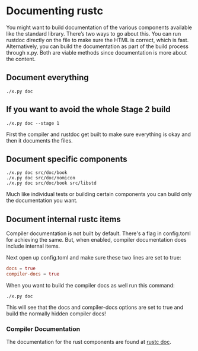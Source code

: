 # Documenting rustc

You might want to build documentation of the various components
available like the standard library. There’s two ways to go about this.
You can run rustdoc directly on the file to make sure the HTML is
correct, which is fast. Alternatively, you can build the documentation
as part of the build process through x.py. Both are viable methods
since documentation is more about the content.

## Document everything

```ignore
./x.py doc
```

## If you want to avoid the whole Stage 2 build

```ignore
./x.py doc --stage 1
```

First the compiler and rustdoc get built to make sure everything is okay
and then it documents the files.

## Document specific components

```ignore
./x.py doc src/doc/book
./x.py doc src/doc/nomicon
./x.py doc src/doc/book src/libstd
```

Much like individual tests or building certain components you can build only
 the documentation you want.

## Document internal rustc items

Compiler documentation is not built by default. There's a flag in
config.toml for achieving the same.
But, when enabled, compiler documentation does include internal items.

Next open up config.toml and make sure these two lines are set to true:

```toml
docs = true
compiler-docs = true
```

When you want to build the compiler docs as well run this command:

```ignore
./x.py doc
```

This will see that the docs and compiler-docs options are set to true
and build the normally hidden compiler docs!

### Compiler Documentation

The documentation for the rust components are found at [rustc doc].

[rustc doc]: https://doc.rust-lang.org/nightly/nightly-rustc/rustc/
